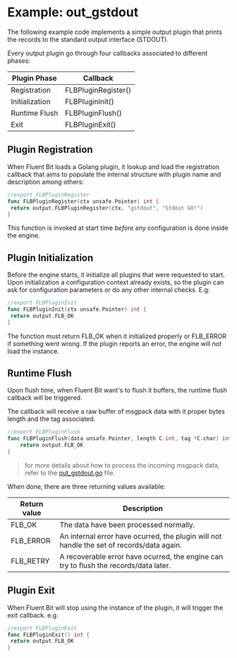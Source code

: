# Example: out_gstdout

The following example code implements a simple output plugin that prints the records to the standard output interface (STDOUT).

Every output plugin go through four callbacks associated to different phases:

| Plugin Phase        | Callback                   |
|---------------------|----------------------------|
| Registration        | FLBPluginRegister()        |
| Initialization      | FLBPluginInit()            |
| Runtime Flush       | FLBPluginFlush()           |
| Exit                | FLBPluginExit()            |

## Plugin Registration

When Fluent Bit loads a Golang plugin, it lookup and load the registration callback that aims to populate the internal structure with plugin name and description among others:

```go
//export FLBPluginRegister
func FLBPluginRegister(ctx unsafe.Pointer) int {
 return output.FLBPluginRegister(ctx, "gstdout", "Stdout GO!")
}
```

This function is invoked at start time _before_ any configuration is done inside the engine.

## Plugin Initialization

Before the engine starts, it initialize all plugins that were requested to start. Upon initialization a configuration context already exists, so the plugin can ask for configuration parameters or do any other internal checks. E.g:

```go
//export FLBPluginInit
func FLBPluginInit(ctx unsafe.Pointer) int {
 return output.FLB_OK
}
```

The function must return FLB\_OK when it initialized properly or FLB\_ERROR if something went wrong. If the plugin reports an error, the engine will _not_ load the instance.

## Runtime Flush

Upon flush time, when Fluent Bit want's to flush it buffers, the runtime flush callback will be triggered.

The callback will receive a raw buffer of msgpack data with it proper bytes length and the tag associated.

```go
//export FLBPluginFlush
func FLBPluginFlush(data unsafe.Pointer, length C.int, tag *C.char) int {
    return output.FLB_OK
}
```

> for more details about how to process the incoming msgpack data, refer to the [out_gstdout.go](out_gstdout.go) file.

When done, there are three returning values available:

| Return value  | Description                                    |
|---------------|------------------------------------------------|
| FLB\_OK       | The data have been processed normally.         |
| FLB\_ERROR    | An internal error have ocurred, the plugin will not handle the set of records/data again. |
| FLB\_RETRY    | A recoverable error have ocurred, the engine can try to flush the records/data later.|

## Plugin Exit

When Fluent Bit will stop using the instance of the plugin, it will trigger the exit callback. e.g:

```go
//export FLBPluginExit
func FLBPluginExit() int {
 return output.FLB_OK
}
```
